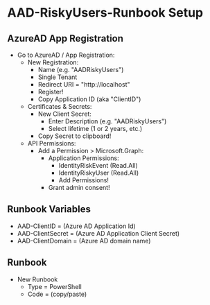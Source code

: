 # AAD-RiskyUsers-Runbook Setup

## AzureAD App Registration

* Go to AzureAD / App Registration:
	* New Registration:
		* Name (e.g. "AADRiskyUsers")
		* Single Tenant
		* Redirect URI = "http://localhost"
		* Register!
		* Copy Application ID (aka "ClientID")
	* Certificates & Secrets:
		* New Client Secret:
			* Enter Description (e.g. "AADRiskyUsers")
			* Select lifetime (1 or 2 years, etc.)
		* Copy Secret to clipboard!
	* API Permissions:
		* Add a Permission > Microsoft.Graph:
			* Application Permissions:
				* IdentityRiskEvent (Read.All)
				* IdentityRiskyUser (Read.All)
				* Add Permissions!
			* Grant admin consent!

## Runbook Variables

* AAD-ClientID = (Azure AD Application Id)
* AAD-ClientSecret = (Azure AD Application Client Secret)
* AAD-ClientDomain = (Azure AD domain name)

## Runbook

* New Runbook
  * Type = PowerShell
  * Code = (copy/paste)
  

